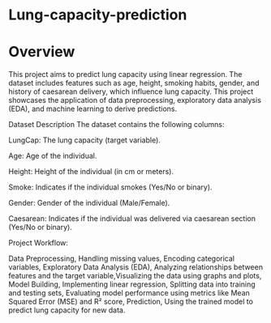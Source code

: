 # Lung-capacity-prediction
# Overview
This project aims to predict lung capacity using linear regression. The dataset includes features such as age, height, smoking habits, gender, and history of caesarean delivery, which influence lung capacity. This project showcases the application of data preprocessing, exploratory data analysis (EDA), and machine learning to derive predictions.

Dataset Description
The dataset contains the following columns:

LungCap: The lung capacity (target variable).

Age: Age of the individual.

Height: Height of the individual (in cm or meters).

Smoke: Indicates if the individual smokes (Yes/No or binary).

Gender: Gender of the individual (Male/Female).

Caesarean: Indicates if the individual was delivered via caesarean section (Yes/No or binary).

Project Workflow:

Data Preprocessing, Handling missing values, Encoding categorical variables, Exploratory Data Analysis (EDA), Analyzing relationships between features and the target variable,Visualizing the data using graphs and plots, Model Building, Implementing linear regression, Splitting data into training and testing sets, Evaluating model performance using metrics like Mean Squared Error (MSE) and R² score, Prediction, Using the trained model to predict lung capacity for new data.
